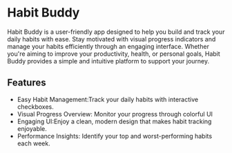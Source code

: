 # Habit Buddy

Habit Buddy is a user-friendly app designed to help you build and track your daily habits with ease. Stay motivated with visual progress indicators and manage your habits efficiently through an engaging interface. Whether you're aiming to improve your productivity, health, or personal goals, Habit Buddy provides a simple and intuitive platform to support your journey.

## Features

- Easy Habit Management:Track your daily habits with interactive checkboxes.
- Visual Progress Overview: Monitor your progress through colorful UI
- Engaging UI:Enjoy a clean, modern design that makes habit tracking enjoyable.
- Performance Insights: Identify your top and worst-performing habits each week.
